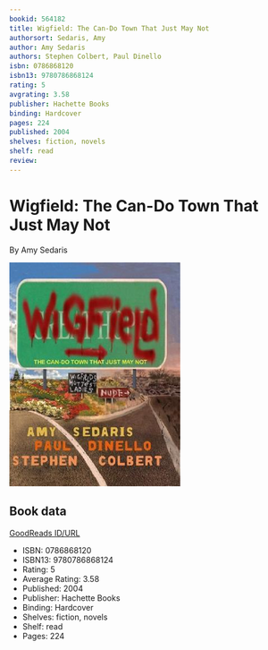 ```yaml
---
bookid: 564182
title: Wigfield: The Can-Do Town That Just May Not
authorsort: Sedaris, Amy
author: Amy Sedaris
authors: Stephen Colbert, Paul Dinello
isbn: 0786868120
isbn13: 9780786868124
rating: 5
avgrating: 3.58
publisher: Hachette Books
binding: Hardcover
pages: 224
published: 2004
shelves: fiction, novels
shelf: read
review: 
---
```


# Wigfield: The Can-Do Town That Just May Not

By Amy Sedaris

![](../../assets/bookcovers/1348795329l/564182.jpg)

## Book data

[GoodReads ID/URL](https://www.goodreads.com/book/show/564182)

- ISBN: 0786868120
- ISBN13: 9780786868124
- Rating: 5
- Average Rating: 3.58
- Published: 2004
- Publisher: Hachette Books
- Binding: Hardcover
- Shelves: fiction, novels
- Shelf: read
- Pages: 224

